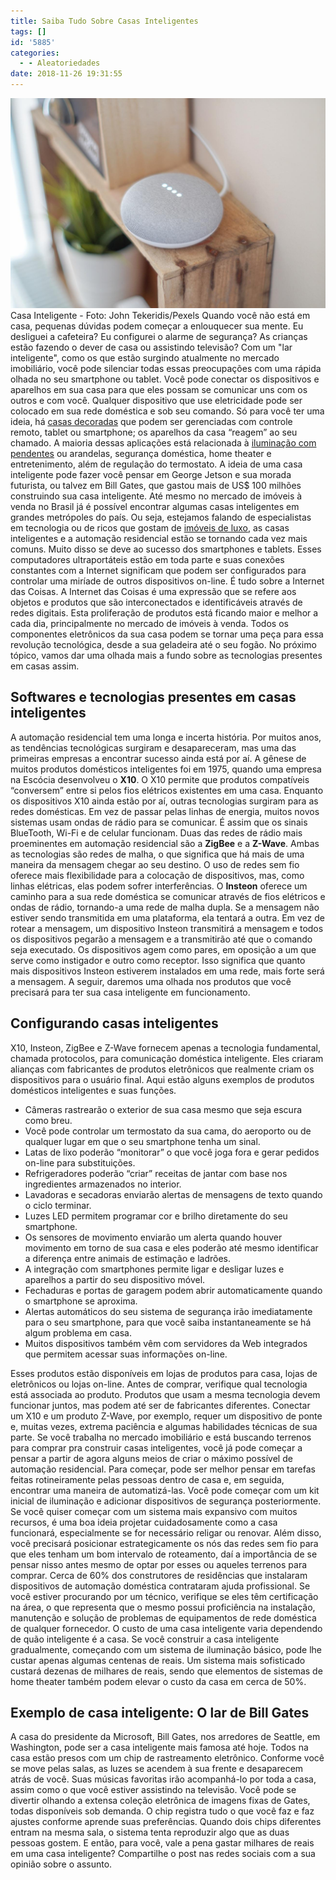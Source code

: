 ```yaml
---
title: Saiba Tudo Sobre Casas Inteligentes
tags: []
id: '5885'
categories:
  - - Aleatoriedades
date: 2018-11-26 19:31:55
---
```


![casa inteligente](/wp-content/uploads/2018/11/casa-inteligente.jpg "casa inteligente") Casa Inteligente - Foto: John Tekeridis/Pexels Quando você não está em casa, pequenas dúvidas podem começar a enlouquecer sua mente. Eu desliguei a cafeteira? Eu configurei o alarme de segurança? As crianças estão fazendo o dever de casa ou assistindo televisão? Com um "lar inteligente", como os que estão surgindo atualmente no mercado imobiliário, você pode silenciar todas essas preocupações com uma rápida olhada no seu smartphone ou tablet. Você pode conectar os dispositivos e aparelhos em sua casa para que eles possam se comunicar uns com os outros e com você. Qualquer dispositivo que use eletricidade pode ser colocado em sua rede doméstica e sob seu comando. Só para você ter uma ideia, há [casas decoradas](https://www.decoracaoweb.com.br/casas/vantagens-de-morar-em-casa/) que podem ser gerenciadas com controle remoto, tablet ou smartphone; os aparelhos da casa “reagem” ao seu chamado. A maioria dessas aplicações está relacionada à [iluminação com pendentes](https://www.decoracaoweb.com.br/dicas-e-reformas/decoracao-com-pendentes/) ou arandelas, segurança doméstica, home theater e entretenimento, além de regulação do termostato. A ideia de uma casa inteligente pode fazer você pensar em George Jetson e sua morada futurista, ou talvez em Bill Gates, que gastou mais de US$ 100 milhões construindo sua casa inteligente.  Até mesmo no mercado de imóveis à venda no Brasil já é possível encontrar algumas casas inteligentes em grandes metrópoles do país. Ou seja, estejamos falando de especialistas em tecnologia ou de ricos que gostam de [imóveis de luxo](https://www.decoracaoweb.com.br/casas/casas-dos-sonhos/), as casas inteligentes e a automação residencial estão se tornando cada vez mais comuns. Muito disso se deve ao sucesso dos smartphones e tablets. Esses computadores ultraportáteis estão em toda parte e suas conexões constantes com a Internet significam que podem ser configurados para controlar uma miríade de outros dispositivos on-line. É tudo sobre a Internet das Coisas. A Internet das Coisas é uma expressão que se refere aos objetos e produtos que são interconectados e identificáveis através de redes digitais. Esta proliferação de produtos está ficando maior e melhor a cada dia, principalmente no mercado de imóveis à venda.  Todos os componentes eletrônicos da sua casa podem se tornar uma peça para essa revolução tecnológica, desde a sua geladeira até o seu fogão. No próximo tópico, vamos dar uma olhada mais a fundo sobre as tecnologias presentes em casas assim.

## Softwares e tecnologias presentes em casas inteligentes

A automação residencial tem uma longa e incerta história. Por muitos anos, as tendências tecnológicas surgiram e desapareceram, mas uma das primeiras empresas a encontrar sucesso ainda está por aí. A gênese de muitos produtos domésticos inteligentes foi em 1975, quando uma empresa na Escócia desenvolveu o **X10**. O X10 permite que produtos compatíveis “conversem” entre si pelos fios elétricos existentes em uma casa. Enquanto os dispositivos X10 ainda estão por aí, outras tecnologias surgiram para as redes domésticas. Em vez de passar pelas linhas de energia, muitos novos sistemas usam ondas de rádio para se comunicar. É assim que os sinais BlueTooth, Wi-Fi e de celular funcionam. Duas das redes de rádio mais proeminentes em automação residencial são a **ZigBee** e a **Z-Wave**. Ambas as tecnologias são redes de malha, o que significa que há mais de uma maneira da mensagem chegar ao seu destino. O uso de redes sem fio oferece mais flexibilidade para a colocação de dispositivos, mas, como linhas elétricas, elas podem sofrer interferências. O **Insteon** oferece um caminho para a sua rede doméstica se comunicar através de fios elétricos e ondas de rádio, tornando-a uma rede de malha dupla. Se a mensagem não estiver sendo transmitida em uma plataforma, ela tentará a outra. Em vez de rotear a mensagem, um dispositivo Insteon transmitirá a mensagem e todos os dispositivos pegarão a mensagem e a transmitirão até que o comando seja executado. Os dispositivos agem como pares, em oposição a um que serve como instigador e outro como receptor. Isso significa que quanto mais dispositivos Insteon estiverem instalados em uma rede, mais forte será a mensagem. A seguir, daremos uma olhada nos produtos que você precisará para ter sua casa inteligente em funcionamento.

## Configurando casas inteligentes

X10, Insteon, ZigBee e Z-Wave fornecem apenas a tecnologia fundamental, chamada protocolos, para comunicação doméstica inteligente. Eles criaram alianças com fabricantes de produtos eletrônicos que realmente criam os dispositivos para o usuário final. Aqui estão alguns exemplos de produtos domésticos inteligentes e suas funções.  

*   Câmeras rastrearão o exterior de sua casa mesmo que seja escura como breu.
*   Você pode controlar um termostato da sua cama, do aeroporto ou de qualquer lugar em que o seu smartphone tenha um sinal.
*   Latas de lixo poderão “monitorar” o que você joga fora e gerar pedidos on-line para substituições.
*   Refrigeradores poderão “criar” receitas de jantar com base nos ingredientes armazenados no interior.
*   Lavadoras e secadoras enviarão alertas de mensagens de texto quando o ciclo terminar.
*   Luzes LED permitem programar cor e brilho diretamente do seu smartphone.
*   Os sensores de movimento enviarão um alerta quando houver movimento em torno de sua casa e eles poderão até mesmo identificar a diferença entre animais de estimação e ladrões.
*   A integração com smartphones permite ligar e desligar luzes e aparelhos a partir do seu dispositivo móvel.
*   Fechaduras e portas de garagem podem abrir automaticamente quando o smartphone se aproxima.
*   Alertas automáticos do seu sistema de segurança irão imediatamente para o seu smartphone, para que você saiba instantaneamente se há algum problema em casa.
*   Muitos dispositivos também vêm com servidores da Web integrados que permitem acessar suas informações on-line.

Esses produtos estão disponíveis em lojas de produtos para casa, lojas de eletrônicos ou lojas on-line. Antes de comprar, verifique qual tecnologia está associada ao produto. Produtos que usam a mesma tecnologia devem funcionar juntos, mas podem até ser de fabricantes diferentes. Conectar um X10 e um produto Z-Wave, por exemplo, requer um dispositivo de ponte e, muitas vezes, extrema paciência e algumas habilidades técnicas de sua parte. Se você trabalha no mercado imobiliário e está buscando terrenos para comprar pra construir casas inteligentes, você já pode começar a pensar a partir de agora alguns meios de criar o máximo possível de automação residencial. Para começar, pode ser melhor pensar em tarefas feitas rotineiramente pelas pessoas dentro de casa e, em seguida, encontrar uma maneira de automatizá-las. Você pode começar com um kit inicial de iluminação e adicionar dispositivos de segurança posteriormente. Se você quiser começar com um sistema mais expansivo com muitos recursos, é uma boa ideia projetar cuidadosamente como a casa funcionará, especialmente se for necessário religar ou renovar. Além disso, você precisará posicionar estrategicamente os nós das redes sem fio para que eles tenham um bom intervalo de roteamento, daí a importância de se pensar nisso antes mesmo de optar por esses ou aqueles terrenos para comprar. Cerca de 60% dos construtores de residências que instalaram dispositivos de automação doméstica contrataram ajuda profissional. Se você estiver procurando por um técnico, verifique se eles têm certificação na área, o que representa que o mesmo possui proficiência na instalação, manutenção e solução de problemas de equipamentos de rede doméstica de qualquer fornecedor. O custo de uma casa inteligente varia dependendo de quão inteligente é a casa. Se você construir a casa inteligente gradualmente, começando com um sistema de iluminação básico, pode lhe custar apenas algumas centenas de reais. Um sistema mais sofisticado custará dezenas de milhares de reais, sendo que elementos de sistemas de home theater também podem elevar o custo da casa em cerca de 50%.

## Exemplo de casa inteligente: O lar de Bill Gates

A casa do presidente da Microsoft, Bill Gates, nos arredores de Seattle, em Washington, pode ser a casa inteligente mais famosa até hoje. Todos na casa estão presos com um chip de rastreamento eletrônico. Conforme você se move pelas salas, as luzes se acendem à sua frente e desaparecem atrás de você. Suas músicas favoritas irão acompanhá-lo por toda a casa, assim como o que você estiver assistindo na televisão. Você pode se divertir olhando a extensa coleção eletrônica de imagens fixas de Gates, todas disponíveis sob demanda. O chip registra tudo o que você faz e faz ajustes conforme aprende suas preferências. Quando dois chips diferentes entram na mesma sala, o sistema tenta reproduzir algo que as duas pessoas gostem. E então, para você, vale a pena gastar milhares de reais em uma casa inteligente? Compartilhe o post nas redes sociais com a sua opinião sobre o assunto.
